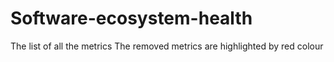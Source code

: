 # Software-ecosystem-health
The list of all the metrics
The removed metrics are highlighted by red colour
